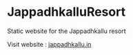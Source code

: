 # JappadhkalluResort
Static website for the Jappadhkallu resort

Visit website : [jappadhkallu.in](https://jappadhkallu.in/)

